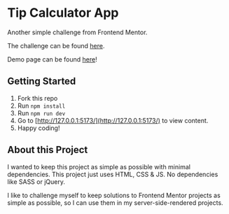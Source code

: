 # Tip Calculator App

Another simple challenge from Frontend Mentor.

The challenge can be found [here](https://www.frontendmentor.io/challenges/tip-calculator-app-ugJNGbJUX).

Demo page can be found [here](https://davinaleong.github.io/fem-tip-calculator-app/)!

## Getting Started

1. Fork this repo
2. Run `npm install`
3. Run `npm run dev`
4. Go to [http://127.0.0.1:5173/](http://127.0.0.1:5173/) to view content.
5. Happy coding!

## About this Project

I wanted to keep this project as simple as possible with minimal dependencies. This project just uses HTML, CSS & JS. No dependencies like SASS or jQuery.

I like to challenge myself to keep solutions to Frontend Mentor projects as simple as possible, so I can use them in my server-side-rendered projects.
